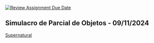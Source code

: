 [![Review Assignment Due Date](https://classroom.github.com/assets/deadline-readme-button-22041afd0340ce965d47ae6ef1cefeee28c7c493a6346c4f15d667ab976d596c.svg)](https://classroom.github.com/a/SjqNa9dF)


## Simulacro de Parcial de Objetos - 09/11/2024

[Supernatural](https://docs.google.com/document/d/1vFyPL05x_hmrGf79HZPc96WuUbqe9PxrU1LCNSeygEc/edit?usp=sharing)
